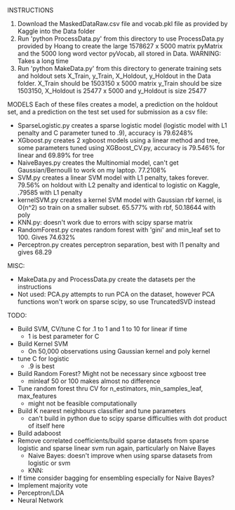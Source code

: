 
INSTRUCTIONS

1. Download the MaskedDataRaw.csv file and vocab.pkl file as provided by Kaggle into the Data folder 
2. Run 'python ProcessData.py' from this directory to use ProcessData.py provided by Hoang to create the large 1578627 x 5000 matrix pyMatrix and the 5000 long word vector pyVocab, all stored in Data. WARNING: Takes a long time
3. Run 'python MakeData.py' from this directory to generate training sets and holdout sets X\_Train, y\_Train, X\_Holdout, y\_Holdout in the Data folder. X\_Train should be 1503150 x 5000 matrix y\_Train should be size 1503150, X\_Holdout is 25477 x 5000 and y\_Holdout is size 25477


MODELS
Each of these files creates a model, a prediction on the holdout set, and a prediction on the test set used for submission as a csv file:

- SparseLogistic.py creates a sparse logistic model (logistic model with L1 penalty and C parameter tuned to .9), accuracy is 79.6248% 
- XGboost.py creates 2 xgboost models using a linear method and tree, some parameters tuned using XGBoost\_CV.py, accuracy is 79.546% for linear and 69.89% for tree
- NaiveBayes.py creates the Multinomial model, can't get Gaussian/Bernoulli to work on my laptop. 77.2108%
- SVM.py creates a linear SVM model with L1 penalty, takes forever. 79.56% on holdout with L2 penalty and identical to logistic on Kaggle, .79585 with L1 penalty
- kernelSVM.py creates a kernel SVM model with Gaussian rbf kernel, is O(n^2) so train on a smaller subset. 65.577% with rbf, 50.18644 with poly 
- KNN.py: doesn't work due to errors with scipy sparse matrix 
- RandomForest.py creates random forest with 'gini' and min\_leaf set to 100. Gives 74.632%
- Perceptron.py creates perceptron separation, best with l1 penalty and gives 68.29


MISC:

- MakeData.py and ProcessData.py create the datasets per the instructions
- Not used: PCA.py attempts to run PCA on the dataset, however PCA functions won't work on sparse scipy, so use TruncatedSVD instead




TODO: 

- Build SVM, CV/tune C for .1 to 1 and 1 to 10 for linear if time
    * 1 is best parameter for C
- Build Kernel SVM
    * On 50,000 observations using Gaussian kernel and poly kernel
- tune C for logistic 
    * .9 is best
- Build Random Forest? Might not be necessary since xgboost tree 
    * minleaf 50 or 100 makes almost no difference 
- Tune random forest thru CV for n\_estimators, min\_samples\_leaf, max\_features
    * might not be feasible computationally
- Build K nearest neighbours classifier and tune parameters
    * can't build in python due to scipy sparse difficulties with dot product of itself here
- Build adaboost
- Remove correlated coefficients/build sparse datasets from sparse logistic and sparse linear svm run again, particularly on Naive Bayes 
    * Naive Bayes: doesn't improve when using sparse datasets from logistic or svm
    * KNN: 
- If time consider bagging for ensembling especially for Naive Bayes?
- Implement majority vote
- Perceptron/LDA
- Neural Network
